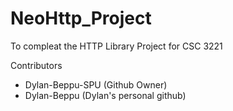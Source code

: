 # NeoHttp_Project

To compleat the HTTP Library Project for CSC 3221

<p></p>
Contributors

* Dylan-Beppu-SPU (Github Owner)
* Dylan-Beppu (Dylan's personal github)
